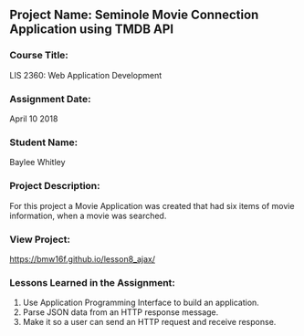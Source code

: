 ## Project Name:  Seminole Movie Connection Application using TMDB API

### Course Title:
LIS 2360:  Web Application Development

### Assignment Date:  
April 10 2018

### Student Name:  
Baylee Whitley

### Project Description:
For this project a Movie Application was created that had six items of movie 
information, when a movie was searched.

### View Project:
https://bmw16f.github.io/lesson8_ajax/

### Lessons Learned in the Assignment:
1. Use Application Programming Interface to build an application.
2. Parse JSON data from an HTTP response message.
3. Make it so a user can send an HTTP request and receive response.
